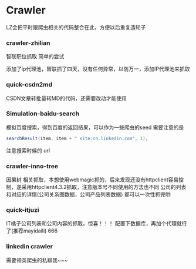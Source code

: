# Crawler

LZ会把平时跟爬虫相关的代码整合在此，方便以后重复造轮子


### crawler-zhilian
智联职位抓取
简单的尝试

添加了ip代理池，智联抓了四天，没有任何异常，以防万一，添加IP代理池来抓取

### quick-csdn2md
CSDN文章转批量转MD的代码，还需要改动才能使用

### Simulation-baidu-search
模拟百度搜索，得到百度的返回结果，可以作为一些爬虫的seed
需要注意的是

```java
searchResult(item, item + " site:cn.linkedin.com", 1);
```
注意搜索时候的 url

### crawler-inno-tree
因果树 相关抓取，本想使用webmagic抓的，后来发现还没有httpclient容易控制，遂采用httpclient4.3.2抓取，注意版本号不同使用的方法也不同
公司的列表和对应的详情(公司关系图数据，公司产品列表数据) 都可以一次性抓完哟

### quick-itjuzi
IT橘子公司列表和公司内容的抓取，惊喜！！！ 配置下数据库，再加个代理就行了(推荐mayidaili) 666

### linkedin crawler
需要领英爬虫的私聊我~~~